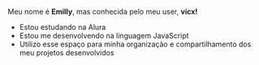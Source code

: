  Meu nome é **Emilly**, mas conhecida pelo meu user, **vicx!**

- Estou estudando na Alura
- Estou me desenvolvendo na linguagem JavaScript
- Utilizo esse espaço para minha organização e compartilhamento dos meu projetos desenvolvidos
